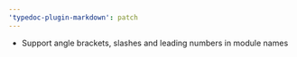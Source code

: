 ```yaml
---
'typedoc-plugin-markdown': patch
---
```


- Support angle brackets, slashes and leading numbers in module names

